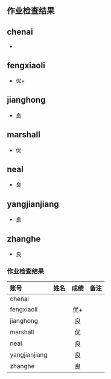 ## 作业检查结果

## chenai 
-  

## fengxiaoli
- 优+ 

## jianghong
- 良 

## marshall
- 优 

## neal
- 良 

## yangjianjiang
- 良 

## zhanghe
- 良


### 作业检查结果
|账号           |姓名     |成绩     |备注     |
|:--------------|--------:| :------:|--------:|
|chenai         |         |         |         |
|fengxiaoli     |         |优+      |         |
|jianghong      |         |良       |         |
|marshall       |         |优       |         |
|neal           |         |良       |         |
|yangjianjiang  |         |良       |         |
|zhanghe        |         |良       |         |
